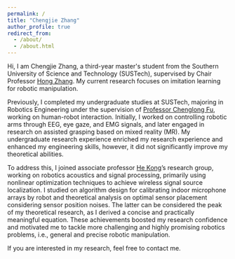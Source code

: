 ```yaml
---
permalink: /
title: "Chengjie Zhang"
author_profile: true
redirect_from: 
  - /about/
  - /about.html
---
```


Hi, I am Chengjie Zhang, a third-year master's student from the Southern University of Science and Technology (SUSTech), supervised by Chair Professor [Hong Zhang](https://faculty.sustech.edu.cn/?tagid=zhangh33&iscss=1&snapid=1&orderby=date&go=2&lang=en). My current research focuses on imitation learning for robotic manipulation.

Previously, I completed my undergraduate studies at SUSTech, majoring in Robotics Engineering under the supervision of [Professor Chenglong Fu](https://faculty.sustech.edu.cn/?tagid=fucl&iscss=1&snapid=1&orderby=date&go=2&lang=en), working on human-robot interaction. Initially, I worked on controlling robotic arms through EEG, eye gaze, and EMG signals, and later engaged in research on assisted grasping based on mixed reality (MR). My undergraduate research experience enriched my research experience and enhanced my engineering skills, however, it did not significantly improve my theoretical abilities.

To address this, I joined associate professor [He Kong](https://www.sustech.edu.cn/en/faculties/konghe.html)’s research group, working on robotics acoustics and signal processing, primarily using nonlinear optimization techniques to achieve wireless signal source localization. I studied on algorithm design for calibrating indoor microphone arrays by robot and theoretical analysis on optimal sensor placement considering sensor position noises. The latter can be considered the peak of my theoretical research, as I derived a concise and practically meaningful equation. These achievements boosted my research confidence and motivated me to tackle more challenging and highly promising robotics problems, i.e., general and precise robotic manipulation.

If you are interested in my research, feel free to contact me.
